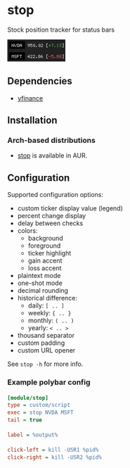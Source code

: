 # stop

Stock position tracker for status bars

![stop](images/stop.png)

## Dependencies

- [yfinance](https://github.com/ranaroussi/yfinance)

## Installation

### Arch-based distributions

- [stop](https://aur.archlinux.org/packages/stop) is available in AUR.

## Configuration

Supported configuration options:

- custom ticker display value (legend)
- percent change display
- delay between checks
- colors:
    - background
    - foreground
    - ticker highlight
    - gain accent
    - loss accent
- plaintext mode
- one-shot mode
- decimal rounding
- historical difference:
    - daily: `[ .. ]`
    - weekly: `{ .. }`
    - monthly: `( .. )`
    - yearly: `< .. >`
- thousand separator
- custom padding
- custom URL opener

See `stop -h` for more info.

### Example polybar config

```ini
[module/stop]
type = custom/script
exec = stop NVDA MSFT
tail = true

label = %output%

click-left = kill -USR1 %pid%
click-right = kill -USR2 %pid%
```
